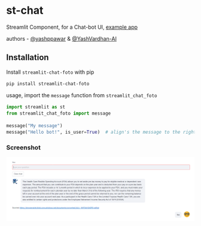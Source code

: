 # st-chat

Streamlit Component, for a Chat-bot UI, [example app](https://share.streamlit.io/ai-yash/st-chat/main/examples/chatbot.py)

authors - [@yashppawar](https://github.com/yashppawar) & [@YashVardhan-AI](https://github.com/yashvardhan-ai)

## Installation

Install `streamlit-chat-foto` with pip
```bash
pip install streamlit-chat-foto 
```

usage, import the `message` function from `streamlit_chat_foto`
```py
import streamlit as st
from streamlit_chat_foto import message

message("My message") 
message("Hello bot!", is_user=True)  # align's the message to the right
```
   
### Screenshot

![chatbot-og](https://github.com/Justin-KM/st-chat-main/blob/main/2023-06-15%2022_12_56-Window.png?raw=true)

